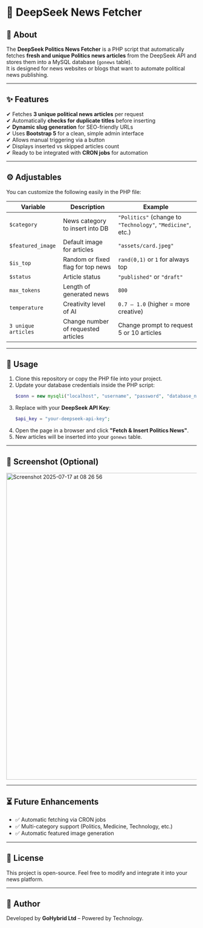 # 📰 DeepSeek News Fetcher

## 📌 About
The **DeepSeek Politics News Fetcher** is a PHP script that automatically fetches **fresh and unique Politics news articles** from the DeepSeek API and stores them into a MySQL database (`gonews` table).  
It is designed for news websites or blogs that want to automate political news publishing.

---

## ✨ Features
✔ Fetches **3 unique political news articles** per request  
✔ Automatically **checks for duplicate titles** before inserting  
✔ **Dynamic slug generation** for SEO-friendly URLs  
✔ Uses **Bootstrap 5** for a clean, simple admin interface  
✔ Allows manual triggering via a button  
✔ Displays inserted vs skipped articles count  
✔ Ready to be integrated with **CRON jobs** for automation

---

## ⚙️ Adjustables
You can customize the following easily in the PHP file:

| Variable | Description | Example |
|----------|-------------|---------|
| `$category` | News category to insert into DB | `"Politics"` (change to `"Technology"`, `"Medicine"`, etc.) |
| `$featured_image` | Default image for articles | `"assets/card.jpeg"` |
| `$is_top` | Random or fixed flag for top news | `rand(0,1)` or `1` for always top |
| `$status` | Article status | `"published"` or `"draft"` |
| `max_tokens` | Length of generated news | `800` |
| `temperature` | Creativity level of AI | `0.7 – 1.0` (higher = more creative) |
| `3 unique articles` | Change number of requested articles | Change prompt to request 5 or 10 articles |

---

## 🚀 Usage
1. Clone this repository or copy the PHP file into your project.  
2. Update your database credentials inside the PHP script:
    ```php
    $conn = new mysqli("localhost", "username", "password", "database_name");
    ```
3. Replace with your **DeepSeek API Key**:
    ```php
    $api_key = "your-deepseek-api-key";
    ```
4. Open the page in a browser and click **"Fetch & Insert Politics News"**.  
5. New articles will be inserted into your `gonews` table.

---

## 📸 Screenshot (Optional)
<img width="1440" height="812" alt="Screenshot 2025-07-17 at 08 26 56" src="https://github.com/user-attachments/assets/6e07a1c6-4902-4e84-96ff-4d10f47f9e2f" />

---

## ⏳ Future Enhancements
- ✅ Automatic fetching via CRON jobs  
- ✅ Multi-category support (Politics, Medicine, Technology, etc.)  
- ✅ Automatic featured image generation  

---

## 📝 License
This project is open-source. Feel free to modify and integrate it into your news platform.

---

## 👤 Author
Developed by **GoHybrid Ltd** – Powered by Technology.
